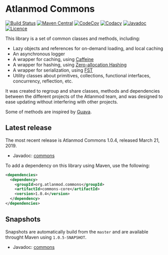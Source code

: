Atlanmod Commons
===
[![Build Status](https://travis-ci.org/atlanmod/Commons.svg?branch=master)](https://travis-ci.org/atlanmod/Commons)
[![Maven Central](https://maven-badges.herokuapp.com/maven-central/org.atlanmod.commons/commons-core/badge.svg)](https://maven-badges.herokuapp.com/maven-central/org.atlanmod.commons/commons-core)
[![CodeCov](https://codecov.io/gh/atlanmod/Commons/branch/master/graph/badge.svg)](https://codecov.io/gh/atlanmod/Commons/branch/master)
[![Codacy](https://api.codacy.com/project/badge/Grade/d5df667a5b264f9e95ad0095719b7d6a)](https://www.codacy.com/app/atlanmod/Commons?utm_source=github.com&amp;utm_medium=referral&amp;utm_content=atlanmod/Commons&amp;utm_campaign=Badge_Grade)
[![Javadoc](https://img.shields.io/badge/javadoc--blue.svg)](https://atlanmod.github.io/Commons/releases/latest/doc/)
[![Licence](https://img.shields.io/badge/licence-EPL--2.0-blue.svg)](https://www.eclipse.org/legal/epl-2.0/)

This library is a set of common classes and methods, including:
-   Lazy objects and references for on-demand loading, and local caching
-   An asynchronous logger
-   A wrapper for caching, using [Caffeine][caffeine-home]
-   A wrapper for hashing, using [Zero-allocation Hashing][zah-home]
-   A wrapper for serialization, using [FST][fst-home]
-   Utility classes about primitives, collections, functional interfaces, concurrency, reflection, etc.

It was created to regroup and share classes, methods and dependencies between the different projects of the Atlanmod team, and was designed to ease updating without interfering with other projects.

Some of methods are inspired by [Guava][guava-home].

## Latest release

The most recent release is Atlanmod Commons 1.0.4, released March 21, 2019.
-   Javadoc: [commons][release-doc]

To add a dependency on this library using Maven, use the following:
```xml
<dependencies>
  <dependency>
    <groupId>org.atlanmod.commons</groupId>
    <artifactId>commons-core</artifactId>
    <version>1.0.4</version>
  </dependency>
</dependencies>
```


## Snapshots

Snapshots are automatically build from the `master` and are available throught Maven using `1.0.5-SNAPSHOT`.
-   Javadoc: [commons][snapshot-doc]


[release-doc]: https://atlanmod.github.io/Commons/releases/latest/doc/
[snapshot-doc]: https://atlanmod.github.io/Commons/releases/snapshot/doc/

[guava-home]: https://github.com/google/guava
[caffeine-home]: https://github.com/ben-manes/caffeine
[zah-home]: https://github.com/OpenHFT/Zero-Allocation-Hashing
[fst-home]: https://github.com/RuedigerMoeller/fast-serialization
